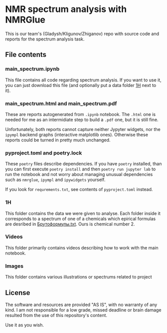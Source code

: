 # NMR spectrum analysis with NMRGlue

This is our team's (Gladysh/Kligunov/Zhiganov) repo with source code and reports for the spectrum analysis task.

## File contents

### main_spectrum.ipynb

This file contains all code regarding spectrum analysis. If you want to use it, you can just download this file (and optionally put a data folder [1H](1H) next to it). 

### main_spectrum.html and main_spectrum.pdf

These are reports autogenerated from `.ipynb` notebook. The `.html` one is needed for me as an intermidiate step to build a `.pdf` one, but it is still fine.

Unfortunately, both reports cannot capture neither Jypyter widgets, nor the `ipympl` backend graphs (interactive matplotlib ones). Otherwise these reports could be turned in pretty much unchanged.

### pyproject.toml and poetry.lock

These `poetry` files describe dependencies. If you have `poetry` installed, than you can first execute `poetry install` and then `poetry run jupyter lab` to run the notebook and not worry about managing unusual dependencies such as `nmrglue`, `ipympl` and `ipywidgets` yourself.

If you look for `requrements.txt`, see contents of `pyproject.toml` instead.

### 1H

This folder contains the data we were given to analyse. Each folder inside it corresponds to a spectrum of one of a chemicals which epirical formulas are desribed in [Брутоформулы.txt](/1H/Брутоформулы.txt). Ours is chemical number 2.

### Videos

This folder primarily contains videos describing how to work with the main notebook.

### Images

This folder contains various illustrations or spectrums related to project

## License

The software and resources are provided "AS IS", with no warranty of any kind. I am not responsible for a low grade, missed deadline or brain damage resulted from the use of this repository's content.

Use it as you wish.

